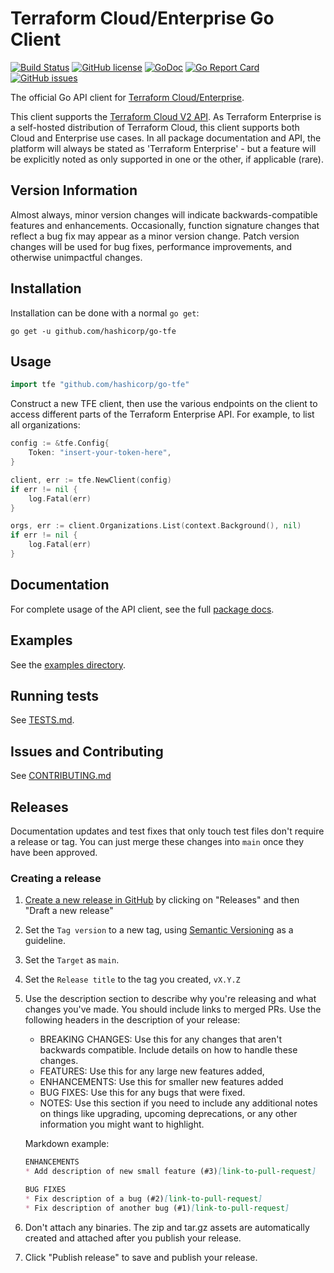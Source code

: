 Terraform Cloud/Enterprise Go Client
==============================

[![Build Status](https://circleci.com/gh/hashicorp/go-tfe.svg?style=shield)](https://circleci.com/gh/hashicorp/go-tfe)
[![GitHub license](https://img.shields.io/github/license/hashicorp/go-tfe.svg)](https://github.com/hashicorp/go-tfe/blob/main/LICENSE)
[![GoDoc](https://godoc.org/github.com/hashicorp/go-tfe?status.svg)](https://godoc.org/github.com/hashicorp/go-tfe)
[![Go Report Card](https://goreportcard.com/badge/github.com/hashicorp/go-tfe)](https://goreportcard.com/report/github.com/hashicorp/go-tfe)
[![GitHub issues](https://img.shields.io/github/issues/hashicorp/go-tfe.svg)](https://github.com/hashicorp/go-tfe/issues)

The official Go API client for [Terraform Cloud/Enterprise](https://www.hashicorp.com/products/terraform).

This client supports the [Terraform Cloud V2 API](https://www.terraform.io/docs/cloud/api/index.html).
As Terraform Enterprise is a self-hosted distribution of Terraform Cloud, this
client supports both Cloud and Enterprise use cases. In all package
documentation and API, the platform will always be stated as 'Terraform
Enterprise' - but a feature will be explicitly noted as only supported in one or
the other, if applicable (rare).

## Version Information

Almost always, minor version changes will indicate backwards-compatible features and enhancements. Occasionally, function signature changes that reflect a bug fix may appear as a minor version change. Patch version changes will be used for bug fixes, performance improvements, and otherwise unimpactful changes.

## Installation

Installation can be done with a normal `go get`:

```
go get -u github.com/hashicorp/go-tfe
```

## Usage

```go
import tfe "github.com/hashicorp/go-tfe"
```

Construct a new TFE client, then use the various endpoints on the client to
access different parts of the Terraform Enterprise API. For example, to list
all organizations:

```go
config := &tfe.Config{
	Token: "insert-your-token-here",
}

client, err := tfe.NewClient(config)
if err != nil {
	log.Fatal(err)
}

orgs, err := client.Organizations.List(context.Background(), nil)
if err != nil {
	log.Fatal(err)
}
```

## Documentation

For complete usage of the API client, see the full [package docs](https://pkg.go.dev/github.com/hashicorp/go-tfe).

## Examples

See the [examples directory](https://github.com/hashicorp/go-tfe/tree/main/examples).

## Running tests

See [TESTS.md](TESTS.md).

## Issues and Contributing

See [CONTRIBUTING.md](CONTRIBUTING.md)

## Releases

Documentation updates and test fixes that only touch test files don't require a release or tag. You can just merge these changes into `main` once they have been approved.

### Creating a release

1. [Create a new release in GitHub](https://help.github.com/en/github/administering-a-repository/creating-releases) by clicking on "Releases" and then "Draft a new release"
1. Set the `Tag version` to a new tag, using [Semantic Versioning](https://semver.org/) as a guideline.
1. Set the `Target` as `main`.
1. Set the `Release title` to the tag you created, `vX.Y.Z`
1. Use the description section to describe why you're releasing and what changes you've made. You should include links to merged PRs. Use the following headers in the description of your release:
   - BREAKING CHANGES: Use this for any changes that aren't backwards compatible. Include details on how to handle these changes.
   - FEATURES: Use this for any large new features added,
   - ENHANCEMENTS: Use this for smaller new features added
   - BUG FIXES: Use this for any bugs that were fixed.
   - NOTES: Use this section if you need to include any additional notes on things like upgrading, upcoming deprecations, or any other information you might want to highlight.

   Markdown example:

   ```markdown
   ENHANCEMENTS
   * Add description of new small feature (#3)[link-to-pull-request]

   BUG FIXES
   * Fix description of a bug (#2)[link-to-pull-request]
   * Fix description of another bug (#1)[link-to-pull-request]
   ```

1. Don't attach any binaries. The zip and tar.gz assets are automatically created and attached after you publish your release.
1. Click "Publish release" to save and publish your release.

